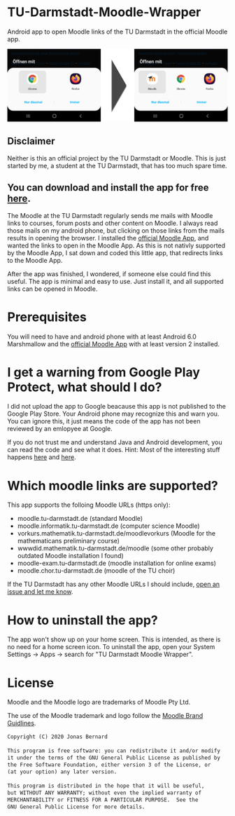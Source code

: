 # TU-Darmstadt-Moodle-Wrapper
Android app to open Moodle links of the TU Darmstadt in the official Moodle app.

![Screenshot to illustrate the app](img/screenshot_1.png)

## Disclaimer
Neither is this an official project by the TU Darmstadt or Moodle. This is just started by me, a student at the TU Darmstadt, that has too much spare time.

## You can download and install the app for free [here](https://f-droid.org/de/packages/de.jonasbernard.tudarmstadtmoodlewrapper/).

The Moodle at the TU Darmstadt regularly sends me mails with Moodle links to courses, forum posts and other content on Moodle. I always read those
mails on my android phone, but clicking on those links from the mails results in opening the browser. I installed the [official Moodle App](https://play.google.com/store/apps/details?id=com.moodle.moodlemobile), and wanted the links to open in the Moodle App.
As this is not nativly supported by the Moodle App, I sat down and coded this little app, that redirects links to the Moodle App.

After the app was finished, I wondered, if someone else could find this useful. The app is minimal and easy to use. Just install it, and all
supported links can be opened in Moodle.

# Prerequisites
You will need to have and android phone with at least Android 6.0 Marshmallow and the [official Moodle App](https://play.google.com/store/apps/details?id=com.moodle.moodlemobile) with at least version 2 installed.

# I get a warning from Google Play Protect, what should I do?
I did not upload the app to Google beacause this app is not published to the Google Play Store. Your Android phone may recognize this and warn you.
You can ignore this, it just means the code of the app has not been reviewed by an emlopyee at Google.

If you do not trust me and understand Java and Android development, you can read the code and see what it does. Hint: 
Most of the interesting stuff happens [here](app/src/main/AndroidManifest.xml) and [here](app/src/main/java/de/jonasbernard/tudarmstadtmoodlewrapper/MainActivity.java).

# Which moodle links are supported?
This app supports the folloing Moodle URLs (https only):
- moodle.tu-darmstadt.de (standard Moodle)
- moodle.informatik.tu-darmstadt.de (computer science Moodle)
- vorkurs.mathematik.tu-darmstadt.de/moodlevorkurs (Moodle for the mathematicans preliminary course)
- wwwdid.mathematik.tu-darmstadt.de/moodle (some other probably outdated Moodle installation I found)
- moodle-exam.tu-darmstadt.de (moodle installation for online exams)
- moodle.chor.tu-darmstadt.de (moodle of the TU choir)

If the TU Darmstadt has any other Moodle URLs I should include, [open an issue and let me know](https://github.com/JonasBernard/TU-Darmstadt-Moodle-Wrapper/issues/new).

# How to uninstall the app?
The app won't show up on your home screen. This is intended, as there is no need for a home screen icon.
To uninstall the app, open your System Settings -> Apps -> search for "TU Darmstadt Moodle Wrapper".

# License
Moodle and the Moodle logo are trademarks of Moodle Pty Ltd.

The use of the Moodle trademark and logo follow the [Moodle Brand Guidlines](https://moodle.org/pluginfile.php/2840042/mod_page/content/23/Moodle%20Brand%20Style%20Guide.pdf).


    Copyright (C) 2020 Jonas Bernard

    This program is free software: you can redistribute it and/or modify
    it under the terms of the GNU General Public License as published by
    the Free Software Foundation, either version 3 of the License, or
    (at your option) any later version.

    This program is distributed in the hope that it will be useful,
    but WITHOUT ANY WARRANTY; without even the implied warranty of
    MERCHANTABILITY or FITNESS FOR A PARTICULAR PURPOSE.  See the
    GNU General Public License for more details.
